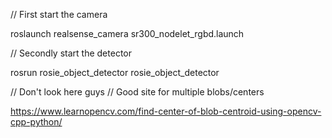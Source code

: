 // First start the camera

roslaunch realsense_camera sr300_nodelet_rgbd.launch

// Secondly start the detector

rosrun rosie_object_detector rosie_object_detector

// Don't look here guys
// Good site for multiple blobs/centers

https://www.learnopencv.com/find-center-of-blob-centroid-using-opencv-cpp-python/
